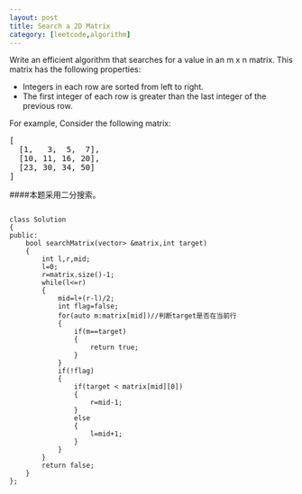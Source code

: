```yaml
---
layout: post
title: Search a 2D Matrix
category: [leetcode,algorithm]
---
```


Write an efficient algorithm that searches for a value in an m x n matrix. This matrix has the following properties:

- Integers in each row are sorted from left to right.
- The first integer of each row is greater than the last integer of the previous row.

For example,
Consider the following matrix:
<pre>
[
  [1,   3,  5,  7],
  [10, 11, 16, 20],
  [23, 30, 34, 50]
]
</pre>


####本题采用二分搜索。
<div id="highlight">
<pre><code>
class Solution
{
public:
	bool searchMatrix(vector<vector<int>> &matrix,int target)
	{
		int l,r,mid;
		l=0;
		r=matrix.size()-1;
		while(l<=r)
		{
			mid=l+(r-l)/2;
			int flag=false;
			for(auto m:matrix[mid])//判断target是否在当前行
			{
				if(m==target)
				{
					return true;
				}
			}
			if(!flag)
			{
				if(target < matrix[mid][0])
				{
					r=mid-1;
				}
				else
				{
					l=mid+1;
				}
			}
		}
		return false;
	}
};
</code></pre>
</div>
